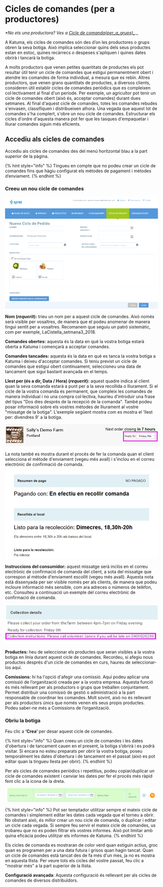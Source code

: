 # Cicles de comandes \(per a productores\)

_\*No ets una productora? Ves a [_Cicle de comanda_\(per_a_grups\)_](basic-features/order-cycles-for-hubs.md)_._

A Katuma, els cicles de comandes són des d’on les productores o grups obren la seva botiga. Això implica seleccionar quins dels seus productes estan en estoc, quines recàrrecs o despeses s'apliquen i quines dates obrirà i tancarà la botiga.

A molts productors que venen petites quantitats de productes els pot resultar útil tenir un cicle de comandes que estigui permanentment obert i atendre les comandes de forma individual, a mesura que es rebin. Altres productors, que venen grans quantitats de productes, a diversos clients, consideren útil establir cicles de comandes periòdics que es compleixen col·lectivament al final d'un període. Per exemple, un agricultor pot tenir un cicle de comandes obert (això és, acceptar comandes) durant dues setmanes. Al final d'aquest cicle de comandes, totes les comandes rebudes s'envasen, classifiquen i distribueixen alhora. Una vegada que aquest lot de comandes s'ha complert, s'obre un nou cicle de comandes. Estructurar els cicles d'ordre d'aquesta manera pot fer que les tasques d'empaquetar i lliurar comandes siguin més eficients.

## Accediu als cicles de comandes

Accediu als cicles de comandes des del menú horitzontal blau a la part superior de la pàgina.

{% hint style="info" %}
Tingueu en compte que no podeu crear un cicle de comandes fins que hàgiu configurat els mètodes de pagament i mètodes d’enviament.
{% endhint %}

### Creeu un nou cicle de comandes

![](assets/producer_order_cycle.png)

**Nom \(**_**requerit**_**\):** trieu un nom per a aquest cicle de comandes. Això només serà visible per vosaltres, de manera que el podeu anomenar de manera tingui sentit per a vosaltres. Recomanem que seguiu un patró sistemàtic, com per exemple, LaCistella_setmana3_2018.

**Comandes obertes:** aquesta és la data en què la vostra botiga estarà oberta a Katuma i començarà a acceptar comandes.

**Comandes tancades:** aquesta és la data en què es tanca la vostra botiga a Katuma i deixeu d'acceptar comandes. Si teniu previst un cicle de comandes que estigui obert contínuament, seleccioneu una data de tancament que sigui bastant avançada en el temps.

**Llest per \(és a dir, Data / Hora\) \(**_**requerit**_**\):** aquest quadre indica al client quan la seva comanda estarà a punt per a la seva recollida o lliurament. Si el cicle de la vostra comanda és permanent, que compleix les comandes de manera individual i no una compra col·lectiva, hauríeu d'introduir una frase del tipus "Dos dies després de la recepció de la comanda". També podeu posar informació sobre els vostres mètodes de lliurament al vostre "missatge de la botiga". L'exemple següent mostra com es mostra el 'llest per: divendres 9' a la botiga.

![](assets/next_order_closing.png)

La nota també es mostra durant el procés de fer la comanda quan el client selecciona el mètode d'enviament (vegeu més avall) i s'inclou en el correu electrònic de confirmació de comanda.

![](assets/order_confirmation.png)

**Instruccions del consumidor:** aquest missatge serà inclòs en el correu electrònic de confirmació de comanda del client, a sota del missatge que correspon al mètode d'enviament escollit (vegeu més avall). Aquesta nota està dissenyada per ser visible només per als clients, de manera que podeu incloure informació més sensible, com ara adreces o números de telèfon, etc. Consulteu a continuació un exemple del correu electrònic de confirmació de comanda.

![](assets/collection_details.png)

**Productes:** heu de seleccionar els productes que seran visibles a la vostra botiga en línia durant aquest cicle de comandes. Recordeu, si afegiu nous productes després d'un cicle de comandes en curs, haureu de seleccionar-los aquí.

**Comissions:** hi ha l'opció d'afegir una comissió. Aquí podeu aplicar una comissió de l’organització creada per a la vostra empresa. Aquesta funció és més rellevant per als productors o grups que treballen conjuntament. Permet distribuir una comissió de gestió o administració a la part responsable de coordinar les comandes. Molt sovint, això no és rellevant per als productors únics que només venen els seus propis productes. Podeu saber-ne més a Comissions de l’organització.

### Obriu la botiga

Feu clic a **‘Crea’** per desar aquest cicle de comandes.

{% hint style="info" %}
Quan creeu un cicle de comandes i les dates d'obertura i de tancament cauen en el present, la botiga s’obrirà i es podrà visitar. Si encara no esteu preparats per obrir la vostra botiga, poseu temporalment les dates d'obertura i de tancament en el passat \(això es pot editar quan la tingueu llesta per obrir\).
{% endhint %}

Per als cicles de comandes periòdics i repetitius, podeu copiar/duplicar un cicle de comandes existent i canviar les dates per fer el procés més ràpid fent clic a la icona de la dreta.

![](assets/duplicate_order_cycle.png)

{% hint style="info" %}
Pot ser temptador utilitzar sempre el mateix cicle de comandes i simplement editar les dates cada vegada que el torneu a obrir. No obstant això, és millor crear un nou cicle de comanda, o duplicar i editar un cicle cada vegada. Si sempre feu servir el mateix cicle de comandes, us trobareu que no es poden filtrar els vostres informes. Això pot limitar amb quina eficàcia podeu utilitzar els informes de Katuma.
{% endhint %}

Els cicles de comanda es mostraran de color verd quan estiguin actius, groc quan es programen per a una data futura i grisos quan hagin tancat. Quan un cicle de comandes està tancat des de fa més d'un mes, ja no es mostra en aquesta llista. Per veure tots els cicles del vostre passat, feu clic a "mostrar més" a la part superior de la llista.

**Configuració avançada**: Aquesta configuració és rellevant per als cicles de comandes de diversos distribuïdors.
